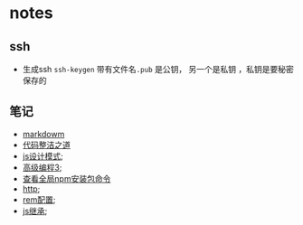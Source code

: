 # notes


## ssh 
 * 生成ssh `ssh-keygen` 带有文件名`.pub` 是公钥， 另一个是私钥 ，私钥是要秘密保存的

## 笔记
- [markdowm](./markdown.md)
- [代码整洁之道](./javascript/neatCode.md)
- [js设计模式](./javascript/js设计模式实践/章2-this.md);
- [高级编程3](./javascript/高级程序3/Object_oriented6.md);
- [查看全局npm安装包命令](./javascript/npm_global.md)
- [http](./javscript/http.md);
- [rem配置](./basicFile/rem.js);
- [js继承](./js_proto.js);